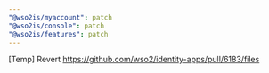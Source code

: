 ```yaml
---
"@wso2is/myaccount": patch
"@wso2is/console": patch
"@wso2is/features": patch
---
```


[Temp] Revert https://github.com/wso2/identity-apps/pull/6183/files

